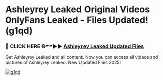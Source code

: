 # Ashleyrey Leaked Original Videos 0nlyFans Leaked - Files Updated! (g1qd)

<h3>🔴 CLICK HERE 🌐==►► <a href="https://tinyurl.com/ehrbuxhb" rel="nofollow">Ashleyrey Leaked Updated Files</a></h3>

Get Ashleyrey Leaked and all content. Now you can access all videos and pictures of Ashleyrey Leaked. New Updated Files 2025!

[![g1qd](https://i.imgur.com/lVYEuWS.gif)](https://tinyurl.com/ehrbuxhb)
